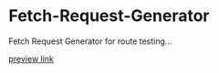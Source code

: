 # Fetch-Request-Generator
Fetch Request Generator for route testing...

[preview link](https://github.io/Fetch-Request-Generator)
